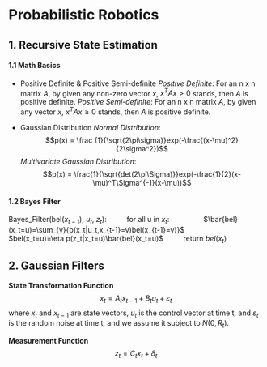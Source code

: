 <script type="text/javascript" src="https://cdn.mathjax.org/mathjax/latest/MathJax.js?config=TeX-AMS_HTML"></script>

# Probabilistic Robotics
## 1. Recursive State Estimation
#### 1.1 Math Basics

- Positive Definite & Positive Semi-definite
*Positive Definite*: For an n x n matrix $A$, by given any non-zero vector $x$, $x^TAx>0$ stands, then $A$ is positive definite.
*Positive Semi-definite*: For an n x n matrix $A$, by given any vector $x$, $x^TAx \ge0$ stands, then $A$ is positive definite.

- Gaussian Distribution
*Normal Distribution*: 
$$p(x) = \frac {1}{\sqrt{2\pi\sigma}}exp(-\frac{(x-\mu)^2}{2\sigma^2})$$
*Multivariate Gaussian Distribution*: 
$$p(x) = \frac{1}{\sqrt{det(2\pi\Sigma)}}exp(-\frac{1}{2}(x-\mu)^T\Sigma^{-1}(x-\mu))$$

#### 1.2 Bayes Filter
Bayes_Filter(bel($x_{t-1}$), $u_t$, $z_t$):
$\qquad$ for all u in $x_t$:
$\qquad\qquad$$\bar{bel}(x_t=u)=\sum_{v}{p(x_t|u_t,x_{t-1}=v)bel(x_{t-1}=v)}$
$\qquad\qquad$$bel(x_t=u)=\eta p(z_t|x_t=u)\bar{bel}(x_t=u)$
$\qquad$ return $bel(x_t)$

## 2. Gaussian Filters

**State Transformation Function**
 $$x_t = A_tx_{t-1}+B_tu_t+\varepsilon_t$$
 where $x_t$ and $x_{t-1}$ are state vectors, $u_t$ is the control vector at time t, and $\varepsilon_t$ is the random noise at time t, and we assume it subject to $N(0, R_t)$.

**Measurement Function**
 $$z_t=C_tx_t+\delta_t$$


<!--stackedit_data:
eyJoaXN0b3J5IjpbLTE5MzM5MjQ4MjcsMTMxNzg5ODcxLC05NT
Q3MTAzMTQsLTQxMzcxOTgwMiw1ODkwMTUxMjQsLTExNjE0MTgx
OSwtNTA1NTgwMDY4LDE0MjkwNDkzNzAsLTIxMzI3NjkzXX0=
-->